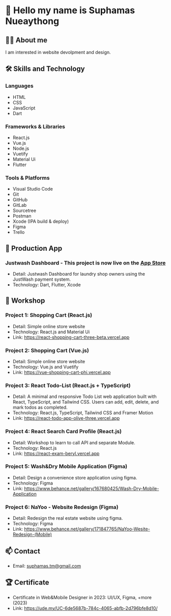 # 👋 Hello my name is Suphamas Nueaythong

## 👨‍💻 About me
I am interested in website devolpment and design.

## 🛠 Skills and Technology
### Languages
- HTML
- CSS
- JavaScript
- Dart

### Frameworks & Libraries
- React.js
- Vue.js
- Node.js
- Vuetify
- Material Ui
- Flutter

### Tools & Platforms
- Visual Studio Code
- Git
- GitHub
- GitLab
- Sourcetree
- Postman
- Xcode (IPA build & deploy)
- Figma
- Trello

## 🚀 Production App
### Justwash Dashboard - This project is now live on the [App Store](https://apps.apple.com/th/app/justwash-dashboard/id6744148275?l=th)
- Detail: Justwash Dashboard for laundry shop owners using the JustWash payment system.
- Technology: Dart, Flutter, Xcode

## 🚀 Workshop
### Project 1: Shopping Cart (React.js)
- Detail: Simple online store website
- Technology: React.js and Material Ui
- Link: https://react-shopping-cart-three-beta.vercel.app

### Project 2: Shopping Cart (Vue.js)
- Detail: Simple online store website
- Technology: Vue.js and Vuetify
- Link: https://vue-shopping-cart-phi.vercel.app

### Project 3: React Todo-List (React.js + TypeScript)
- Detail: A minimal and responsive Todo List web application built with React, TypeScript, and Tailwind CSS.
Users can add, edit, delete, and mark todos as completed.
- Technology: React.js, TypeScript, Tailwind CSS and Framer Motion
- Link: https://react-todo-app-olive-three.vercel.app

### Project 4: React Search Card Profile (React.js)
- Detail: Workshop to learn to call API and separate Module.
- Technology: React.js
- Link: https://react-exam-beryl.vercel.app

### Project 5: Wash&Dry Mobile Application (Figma)
- Detail: Design a convenience store application using figma.
- Technology: Figma
- Link: https://www.behance.net/gallery/167680425/Wash-Dry-Mobile-Application

### Project 6: NaYoo - Website Redesign (Figma)
- Detail: Redesign the real estate website using figma.
- Technology: Figma
- Link: https://www.behance.net/gallery/171847765/NaYoo-Wesite-Redesign-(Mobile)

## 📫 Contact
- Email: suphamas.tm@gmail.com

## 🏆 Certificate
- Certificate in Web&Mobile Designer in 2023: UI/UX, Figma, +more (2023)
- Link: https://ude.my/UC-6de5687b-784c-4065-abfb-2d796bfe8d10/
